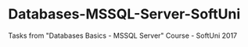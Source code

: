 # Databases-MSSQL-Server-SoftUni
Tasks from "Databases Basics - MSSQL Server" Course - SoftUni 2017

